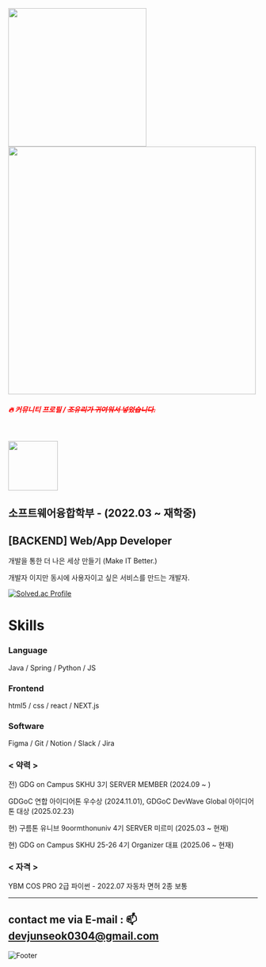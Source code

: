 
<img src="https://github.com/user-attachments/assets/786dedcc-0379-434f-977c-51104f664e95" width="279" />
<img src="https://github.com/user-attachments/assets/795115fb-4e94-4ee8-bcc1-f20c63135855" width="500" />
<h5><span style="color:#ff0000">🔥 커뮤니티 프로필 / <del>조유리가 귀여워서 넣었습니다.</del> </span></h5>
<br>

 <img src="https://github.com/user-attachments/assets/f1976ac1-7fa7-492e-b590-b2dd4645b70a" width="100" /> <h2> 소프트웨어융합학부 - (2022.03 ~ 재학중)</h2>
## **[BACKEND] Web/App Developer**

개발을 통한 더 나은 세상 만들기 (Make IT Better.)

개발자 이지만 동시에 사용자이고 싶은 서비스를 만드는 개발자.



[![Solved.ac Profile](http://mazassumnida.wtf/api/v2/generate_badge?boj=wicaduce)](https://solved.ac/wicaduce/)

# Skills

### Language
Java / Spring / Python / JS 
<br>

### Frontend
html5 / css / react / NEXT.js

### Software
Figma / Git / Notion / Slack / Jira


### < 약력 >

전) GDG on Campus SKHU 3기 SERVER MEMBER (2024.09 ~ )

GDGoC 연합 아이디어톤 우수상 (2024.11.01), GDGoC DevWave Global 아이디어톤 대상 (2025.02.23)

현) 구름톤 유니브 9oormthonuniv 4기 SERVER 미르미 (2025.03 ~ 현재)

현) GDG on Campus SKHU 25-26 4기 Organizer 대표 (2025.06 ~ 현재)



### < 자격 >

YBM COS PRO 2급 파이썬 - 2022.07
자동차 면허 2종 보통 

---

## contact me via E-mail : 📫 devjunseok0304@gmail.com



![Footer](https://capsule-render.vercel.app/api?type=waving&color=gradient&height=200&section=footer)
